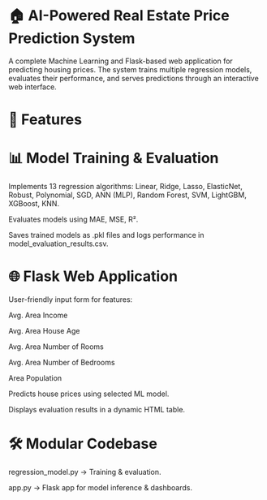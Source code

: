# 🏠 AI-Powered Real Estate Price Prediction System

A complete Machine Learning and Flask-based web application for predicting housing prices. The system trains multiple regression models, evaluates their performance, and serves predictions through an interactive web interface.

# 🚀 Features

# 📊 Model Training & Evaluation

Implements 13 regression algorithms:
Linear, Ridge, Lasso, ElasticNet, Robust, Polynomial, SGD, ANN (MLP), Random Forest, SVM, LightGBM, XGBoost, KNN.

Evaluates models using MAE, MSE, R².

Saves trained models as .pkl files and logs performance in model_evaluation_results.csv.

# 🌐 Flask Web Application

User-friendly input form for features:

Avg. Area Income

Avg. Area House Age

Avg. Area Number of Rooms

Avg. Area Number of Bedrooms

Area Population

Predicts house prices using selected ML model.

Displays evaluation results in a dynamic HTML table.

# 🛠 Modular Codebase

regression_model.py → Training & evaluation.

app.py → Flask app for model inference & dashboards.

